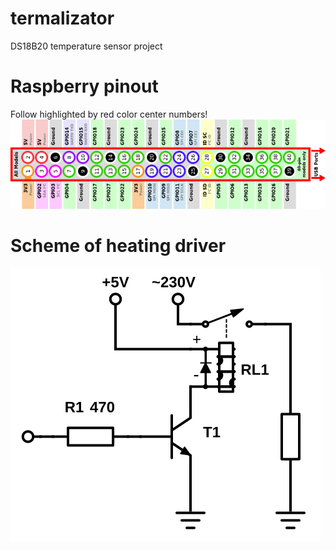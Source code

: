 # termalizator
DS18B20 temperature sensor project

# Raspberry pinout
Follow highlighted by red color center numbers!
<img src="./raspberry_pinout.png" alt="Raspberry pinout">

# Scheme of heating driver
<img src="./termalizator.svg" alt="Termalizator">


